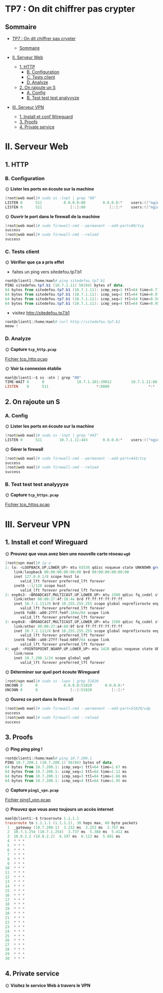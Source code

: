 # TP7 : On dit chiffrer pas crypter


## Sommaire

- [TP7 : On dit chiffrer pas crypter](#tp7--on-dit-chiffrer-pas-crypter)
  - [Sommaire](#sommaire)
- [II. Serveur Web](#ii-serveur-web)
  - [1. HTTP](#1-http)
    - [B. Configuration](#b-configuration)
    - [C. Tests client](#c-tests-client)
    - [D. Analyze](#d-analyze)
  - [2. On rajoute un S](#2-on-rajoute-un-s)
    - [A. Config](#a-config)
    - [B. Test test test analyyyze](#b-test-test-test-analyyyze)

- [III. Serveur VPN](#iii-serveur-vpn)

  - [1. Install et conf Wireguard](#1-install-et-conf-wireguard)
  - [3. Proofs](#3-proofs)
  - [4. Private service](#4-private-service)

# II. Serveur Web
## 1. HTTP

### B. Configuration
🌞 **Lister les ports en écoute sur la machine**

```powershell
[root@web mael]# sudo ss -lnpt | grep "80"
LISTEN 0      511          0.0.0.0:80        0.0.0.0:*    users:(("nginx",pid=1629,fd=6),("nginx",pid=1628,fd=6))
LISTEN 0      511             [::]:80           [::]:*    users:(("nginx",pid=1629,fd=7),("nginx",pid=1628,fd=7))
```

🌞 **Ouvrir le port dans le firewall de la machine**

```powershell
[root@web mael]# sudo firewall-cmd --permanent --add-port=80/tcp
success
[root@web mael]# sudo firewall-cmd --reload
success
```

### C. Tests client
🌞 **Vérifier que ça a pris effet**
- faites un ping vers sitedefou.tp7.b1
```powershell
root@client1:/home/mael# ping sitedefou.tp7.b1
PING sitedefou.tp7.b1 (10.7.1.11) 56(84) bytes of data.
64 bytes from sitedefou.tp7.b1 (10.7.1.11): icmp_seq=1 ttl=64 time=0.777 ms
64 bytes from sitedefou.tp7.b1 (10.7.1.11): icmp_seq=2 ttl=64 time=0.972 ms
64 bytes from sitedefou.tp7.b1 (10.7.1.11): icmp_seq=3 ttl=64 time=0.581 ms
64 bytes from sitedefou.tp7.b1 (10.7.1.11): icmp_seq=4 ttl=64 time=0.954 ms
```
- visitez http://sitedefou.tp7.b1 
```powershell
root@client1:/home/mael# curl http://sitedefou.tp7.b1
meow !
```


### D. Analyze
🌞 **Capture `tcp_http.pcap`**

[Fichier tcp_http.pcap](tcp_http.pcap)

🌞 **Voir la connexion établie**

```powershell
mael@client1:~$ ss -atn | grep "80"
TIME-WAIT 0      0               10.7.1.101:39012         10.7.1.11:80
LISTEN    0      511                      *:8080                  *:*
```

## 2. On rajoute un S

### A. Config

🌞 **Lister les ports en écoute sur la machine**

```powershell
[root@web mael]# sudo ss -lnpt | grep "443"
LISTEN 0      511        10.7.1.11:443       0.0.0.0:*    users:(("nginx",pid=1708,fd=6),("nginx",pid=1707,fd=6))
```
🌞 **Gérer le firewall**

```powershell
[root@web mael]# sudo firewall-cmd --permanent --add-port=443/tcp
success
[root@web mael]# sudo firewall-cmd --reload
success
```
### B. Test test test analyyyze
🌞 **Capture `tcp_https.pcap`**

[Fichier tcp_https.pcap](tcp_https.pcap)

# III. Serveur VPN
## 1. Install et conf Wireguard

🌞 **Prouvez que vous avez bien une nouvelle carte réseau `wg0`**

```powershell
[root@vpn mael]# ip a
1: lo: <LOOPBACK,UP,LOWER_UP> mtu 65536 qdisc noqueue state UNKNOWN group default qlen 1000
    link/loopback 00:00:00:00:00:00 brd 00:00:00:00:00:00
    inet 127.0.0.1/8 scope host lo
       valid_lft forever preferred_lft forever
    inet6 ::1/128 scope host
       valid_lft forever preferred_lft forever
2: enp0s3: <BROADCAST,MULTICAST,UP,LOWER_UP> mtu 1500 qdisc fq_codel state UP group default qlen 1000
    link/ether 08:00:27:4f:18:4e brd ff:ff:ff:ff:ff:ff
    inet 10.7.1.111/8 brd 10.255.255.255 scope global noprefixroute enp0s3
       valid_lft forever preferred_lft forever
    inet6 fe80::a00:27ff:fe4f:184e/64 scope link
       valid_lft forever preferred_lft forever
3: enp0s8: <BROADCAST,MULTICAST,UP,LOWER_UP> mtu 1500 qdisc fq_codel state UP group default qlen 1000
    link/ether 08:00:27:a4:60:9f brd ff:ff:ff:ff:ff:ff
    inet 10.7.2.111/8 brd 10.255.255.255 scope global noprefixroute enp0s8
       valid_lft forever preferred_lft forever
    inet6 fe80::a00:27ff:fea4:609f/64 scope link
       valid_lft forever preferred_lft forever
4: wg0: <POINTOPOINT,NOARP,UP,LOWER_UP> mtu 1420 qdisc noqueue state UNKNOWN group default qlen 1000
    link/none
    inet 10.7.200.1/24 scope global wg0
       valid_lft forever preferred_lft forever
```

🌞 **Déterminer sur quel port écoute Wireguard**

```powershell
[root@vpn mael]# sudo ss -lupn | grep 51820
UNCONN 0      0            0.0.0.0:51820      0.0.0.0:*
UNCONN 0      0               [::]:51820         [::]:*
```

🌞 **Ouvrez ce port dans le firewall**

```powershell
[root@web mael]# sudo firewall-cmd --permanent --add-port=51820/udp
success
[root@web mael]# sudo firewall-cmd --reload
success
```

## 3. Proofs
🌞 **Ping ping ping !**

```powershell
root@client1:/home/mael# ping 10.7.200.1
PING 10.7.200.1 (10.7.200.1) 56(84) bytes of data.
64 bytes from 10.7.200.1: icmp_seq=1 ttl=64 time=1.67 ms
64 bytes from 10.7.200.1: icmp_seq=2 ttl=64 time=1.12 ms
64 bytes from 10.7.200.1: icmp_seq=3 ttl=64 time=1.66 ms
64 bytes from 10.7.200.1: icmp_seq=4 ttl=64 time=1.95 ms
```

🌞 **Capture `ping1_vpn.pcap`**

[Fichier ping1_vpn.pcap](ping1_vpn.pcap)

🌞 **Prouvez que vous avez toujours un accès internet**

```powershell
mael@client1:~$ traceroute 1.1.1.1
traceroute to 1.1.1.1 (1.1.1.1), 30 hops max, 60 byte packets
 1  _gateway (10.7.200.1)  3.232 ms  3.253 ms  3.757 ms
 2  10.7.1.254 (10.7.1.254)  3.737 ms  5.388 ms  5.412 ms
 3  10.0.2.2 (10.0.2.2)  6.197 ms  6.113 ms  5.881 ms
 4  * * *
 5  * * *
 6  * * *
 7  * * *
 8  * * *
 9  * * *
10  * * *
11  * * *
12  * * *
13  * * *
14  * * *
15  * * *
16  * * *
17  * * *
18  * * *
19  * * *
20  * * *
21  * * *
22  * * *
23  * * *
24  * * *
25  * * *
26  * * *
27  * * *
28  * * *
29  * * *
30  * * *
```
## 4. Private service

🌞 **Visitez le service Web à travers le VPN**

